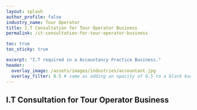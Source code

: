 ```yaml
---
layout: splash 
author_profile: false 
industry_name: Tour Operator
title: I.T Consultation for Tour Operator Business
permalink: /it-consultation-for-tour-operator-business

toc: true
toc_sticky: true

excerpt: "I.T required in a Accountancy Practice Business."
header:
  overlay_image: /assets/images/industries/accountant.jpg
  overlay_filter: 0.5 # same as adding an opacity of 0.5 to a black background
---
```


## I.T Consultation for Tour Operator Business